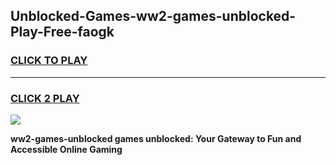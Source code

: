
## Unblocked-Games-ww2-games-unblocked-Play-Free-faogk
<h3>
<a href="https://premium76.site?title=ww2-games-unblocked&ref=18A1">CLICK TO PLAY</a></h3>
<hr>

<h3>
<a href="https://premium76.site?title=ww2-games-unblocked&ref=18A1">CLICK 2 PLAY</a>
  
</h3>

<a href="https://premium76.site?title=ww2-games-unblocked&ref=18A1"><img src="https://clearcache.store/games.png"></a>


**ww2-games-unblocked games unblocked: Your Gateway to Fun and Accessible Online Gaming**
